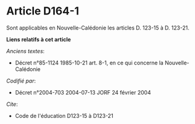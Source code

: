 # Article D164-1

Sont applicables en Nouvelle-Calédonie les articles D. 123-15 à D. 123-21.

**Liens relatifs à cet article**

_Anciens textes_:

  - Décret n°85-1124 1985-10-21 art. 8-1, en ce qui concerne la Nouvelle-Calédonie

_Codifié par_:

  - Décret n°2004-703 2004-07-13 JORF 24 février 2004

_Cite_:

  - Code de l'éducation D123-15 à D123-21
